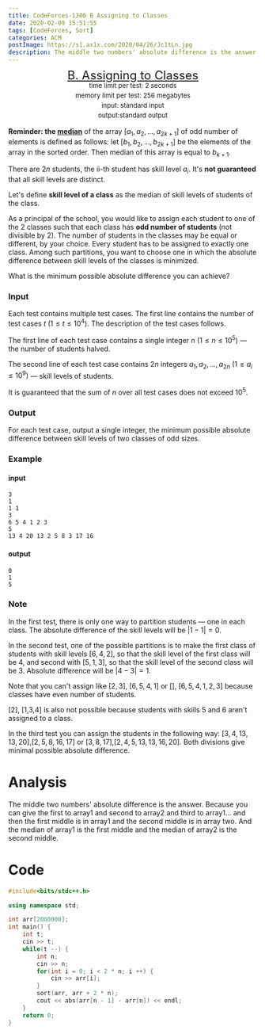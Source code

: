```yaml
---
title: CodeForces-1300 B Assigning to Classes
date: 2020-02-09 15:51:55
tags: [CodeForces, Sort]
categories: ACM
postImage: https://s1.ax1x.com/2020/04/26/Jc1tLn.jpg
description: The middle two numbers' absolute difference is the answer. Because you can give the first to array1 and second to array2 and third to array1...
---
```


<center style="line-height:20px">
        <font size="5">
            <a target="_blank" rel="noopener" href="https://codeforces.com/contest/1300/problem/B" one-link-mark="yes">B. Assigning to Classes</a><br>
        </font>
        <font size="2">
            time limit per test: 2 seconds <br>
            memory limit per test: 256 megabytes<br>
            input: standard input<br>
            output:standard output<br>
        </font>
    </center>

**Reminder: the [median](https://en.wikipedia.org/wiki/Median)** of the array $[a_1,a_2,…,a_{2k+1}]$ of odd number of elements is defined as follows: let $[b_1,b_2,…,b_{2k+1}]$ be the elements of the array in the sorted order. Then median of this array is equal to $b_{k+1}$.

There are $2n$ students, the ii-th student has skill level $a_i$. It's **not guaranteed** that all skill levels are distinct.

Let's define **skill level of a class** as the median of skill levels of students of the class.

As a principal of the school, you would like to assign each student to one of the $2$ classes such that each class has **odd number of students** (not divisible by $2$). The number of students in the classes may be equal or different, by your choice. Every student has to be assigned to exactly one class. Among such partitions, you want to choose one in which the absolute difference between skill levels of the classes is minimized.

What is the minimum possible absolute difference you can achieve?

### Input

Each test contains multiple test cases. The first line contains the number of test cases $t$ $(1≤t≤10^4)$. The description of the test cases follows.

The first line of each test case contains a single integer $n$ $(1≤n≤10^5)$ — the number of students halved.

The second line of each test case contains $2n$ integers $a_1,a_2,…,a_{2n}$ $(1≤a_i≤10^9)$ — skill levels of students.

It is guaranteed that the sum of $n$ over all test cases does not exceed $10^5$.

### Output

For each test case, output a single integer, the minimum possible absolute difference between skill levels of two classes of odd sizes.

### Example

#### input

```
3
1
1 1
3
6 5 4 1 2 3
5
13 4 20 13 2 5 8 3 17 16
```

#### output

```
0
1
5
```

### Note

In the first test, there is only one way to partition students — one in each class. The absolute difference of the skill levels will be $|1−1|=0$.

In the second test, one of the possible partitions is to make the first class of students with skill levels $[6,4,2]$, so that the skill level of the first class will be $4$, and second with $[5,1,3]$, so that the skill level of the second class will be $3$. Absolute difference will be $|4−3|=1$.

Note that you can't assign like $[2,3]$, $[6,5,4,1]$ or $[]$, $[6,5,4,1,2,3]$ because classes have even number of students.

[2], [1,3,4] is also not possible because students with skills $5$ and $6$ aren't assigned to a class.

In the third test you can assign the students in the following way: $[3,4,13,13,20]$,$[2,5,8,16,17]$ or $[3,8,17]$,$[2,4,5,13,13,16,20]$. Both divisions give minimal possible absolute difference.

# Analysis

The middle two numbers' absolute difference is the answer. Because you can give the first to array1 and second to array2 and third to array1... and then the first middle is in array1 and the second middle is in array two. And the median of array1 is the first middle and the median of array2 is the second middle.

# Code

```c++
#include<bits/stdc++.h>

using namespace std;

int arr[2000000];
int main() {
    int t;
    cin >> t;
    while(t --) {
        int n;
        cin >> n;
        for(int i = 0; i < 2 * n; i ++) {
            cin >> arr[i];
        }
        sort(arr, arr + 2 * n);
        cout << abs(arr[n - 1] - arr[n]) << endl;
    }
    return 0;
}
```